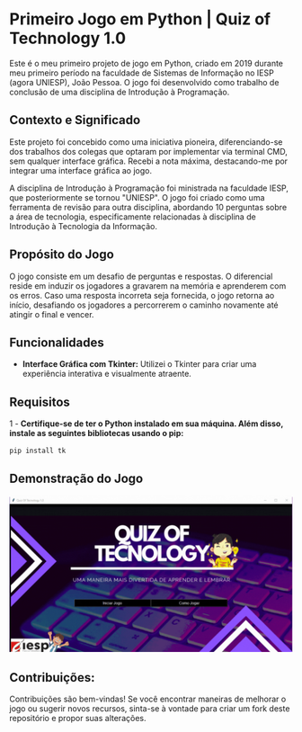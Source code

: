 # Primeiro Jogo em Python | Quiz of Technology 1.0

Este é o meu primeiro projeto de jogo em Python, criado em 2019 durante meu primeiro período na faculdade de Sistemas de Informação no IESP (agora UNIESP), João Pessoa. O jogo foi desenvolvido como trabalho de conclusão de uma disciplina de Introdução à Programação.

## Contexto e Significado
Este projeto foi concebido como uma iniciativa pioneira, diferenciando-se dos trabalhos dos colegas que optaram por implementar via terminal CMD, sem qualquer interface gráfica. Recebi a nota máxima, destacando-me por integrar uma interface gráfica ao jogo.

A disciplina de Introdução à Programação foi ministrada na faculdade IESP, que posteriormente se tornou "UNIESP". O jogo foi criado como uma ferramenta de revisão para outra disciplina, abordando 10 perguntas sobre a área de tecnologia, especificamente relacionadas à disciplina de Introdução à Tecnologia da Informação.

## Propósito do Jogo
O jogo consiste em um desafio de perguntas e respostas. O diferencial reside em induzir os jogadores a gravarem na memória e aprenderem com os erros. Caso uma resposta incorreta seja fornecida, o jogo retorna ao início, desafiando os jogadores a percorrerem o caminho novamente até atingir o final e vencer.

## Funcionalidades
- **Interface Gráfica com Tkinter:** Utilizei o Tkinter para criar uma experiência interativa e visualmente atraente.
  
## Requisitos
1 - **Certifique-se de ter o Python instalado em sua máquina. Além disso, instale as seguintes bibliotecas usando o pip:**
   ```bash
   pip install tk
   ```
## Demonstração do Jogo

![Clique aqui para ver a demonstração do jogo](demo.gif)

## Contribuições:
  Contribuições são bem-vindas! Se você encontrar maneiras de melhorar o jogo ou sugerir novos recursos, sinta-se à vontade para criar um fork deste repositório e propor suas alterações.
  


